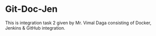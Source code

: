 # Git-Doc-Jen
This is integration task 2 given by Mr. Vimal Daga consisting of Docker, Jenkins &amp; GitHub integration.
